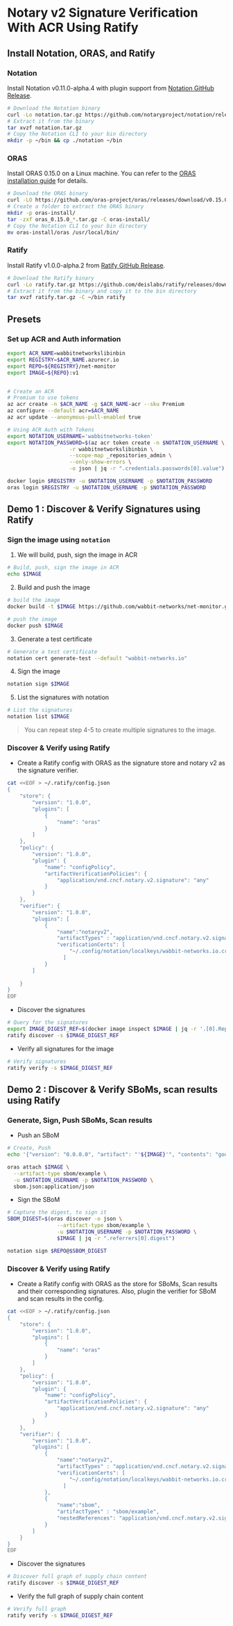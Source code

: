 # Notary v2 Signature Verification With ACR Using Ratify

## Install Notation, ORAS, and Ratify

### Notation

Install Notation v0.11.0-alpha.4 with plugin support from [Notation GitHub Release](https://github.com/notaryproject/notation/releases/tag/v0.11.0-alpha.4).

```bash
# Download the Notation binary
curl -Lo notation.tar.gz https://github.com/notaryproject/notation/releases/download/v0.11.0-alpha.4/notation_0.11.0-alpha.4_linux_amd64.tar.gz
# Extract it from the binary
tar xvzf notation.tar.gz
# Copy the Notation CLI to your bin directory
mkdir -p ~/bin && cp ./notation ~/bin
```

### ORAS

Install ORAS 0.15.0 on a Linux machine. You can refer to the [ORAS installation guide](https://oras.land/cli/) for details.

```bash
# Download the ORAS binary
curl -LO https://github.com/oras-project/oras/releases/download/v0.15.0/oras_0.15.0_linux_amd64.tar.gz
# Create a folder to extract the ORAS binary
mkdir -p oras-install/
tar -zxf oras_0.15.0_*.tar.gz -C oras-install/
# Copy the Notation CLI to your bin directory
mv oras-install/oras /usr/local/bin/
```

### Ratify

Install Ratify v1.0.0-alpha.2 from [Ratify GitHub Release](https://github.com/deislabs/ratify/releases/tag/v1.0.0-alpha.2).

```bash
# Download the Ratify binary
curl -Lo ratify.tar.gz https://github.com/deislabs/ratify/releases/download/v1.0.0-alpha.2/ratify_1.0.0-alpha.2_Linux_amd64.tar.gz
# Extract it from the binary and copy it to the bin directory
tar xvzf ratify.tar.gz -C ~/bin ratify
```

## Presets

### Set up ACR and Auth information
```bash
export ACR_NAME=wabbitnetworkslibinbin
export REGISTRY=$ACR_NAME.azurecr.io
export REPO=${REGISTRY}/net-monitor
export IMAGE=${REPO}:v1


# Create an ACR
# Premium to use tokens
az acr create -n $ACR_NAME -g $ACR_NAME-acr --sku Premium
az configure --default acr=$ACR_NAME
az acr update --anonymous-pull-enabled true

# Using ACR Auth with Tokens
export NOTATION_USERNAME='wabbitnetworks-token'
export NOTATION_PASSWORD=$(az acr token create -n $NOTATION_USERNAME \
                    -r wabbitnetworkslibinbin \
                    --scope-map _repositories_admin \
                    --only-show-errors \
                    -o json | jq -r ".credentials.passwords[0].value")

docker login $REGISTRY -u $NOTATION_USERNAME -p $NOTATION_PASSWORD
oras login $REGISTRY -u $NOTATION_USERNAME -p $NOTATION_PASSWORD
```
## Demo 1 :  Discover & Verify Signatures using Ratify

### Sign the image using ```notation```

1. We will build, push, sign the image in ACR
```bash
# Build, push, sign the image in ACR
echo $IMAGE
```
2.  Build and push the image
```bash
# build the image
docker build -t $IMAGE https://github.com/wabbit-networks/net-monitor.git#main

# push the image
docker push $IMAGE
```
3.  Generate a test certificate
```bash
# Generate a test certificate
notation cert generate-test --default "wabbit-networks.io"
```
4. Sign the image
```bash
notation sign $IMAGE
```
5.  List the signatures with notation
```bash
# List the signatures
notation list $IMAGE
```
> You can repeat step 4-5 to create multiple signatures to the image.

### Discover & Verify using Ratify

- Create a Ratify config with ORAS as the signature store and notary v2 as the signature verifier.

```bash
cat <<EOF > ~/.ratify/config.json 
{ 
    "store": { 
        "version": "1.0.0", 
        "plugins": [ 
            { 
                "name": "oras"
            }
        ]
    },
    "policy": {
        "version": "1.0.0",
        "plugin": {
            "name": "configPolicy",
            "artifactVerificationPolicies": {
                "application/vnd.cncf.notary.v2.signature": "any"
            }
        }
    },
    "verifier": {
        "version": "1.0.0",
        "plugins": [
            {
                "name":"notaryv2",
                "artifactTypes" : "application/vnd.cncf.notary.v2.signature",
                "verificationCerts": [
                    "~/.config/notation/localkeys/wabbit-networks.io.crt"
                  ]
            }
        ]
        
    }
}
EOF
```
- Discover the signatures

```bash
# Query for the signatures
export IMAGE_DIGEST_REF=$(docker image inspect $IMAGE | jq -r '.[0].RepoDigests[1]')
ratify discover -s $IMAGE_DIGEST_REF
``` 
- Verify all signatures for the image

```bash
# Verify signatures
ratify verify -s $IMAGE_DIGEST_REF
```

## Demo 2 : Discover & Verify SBoMs, scan results using Ratify

### Generate, Sign, Push SBoMs, Scan results

- Push an SBoM
 
```bash
# Create, Push
echo '{"version": "0.0.0.0", "artifact": "'${IMAGE}'", "contents": "good"}' > sbom.json

oras attach $IMAGE \
  --artifact-type sbom/example \
  -u $NOTATION_USERNAME -p $NOTATION_PASSWORD \
  sbom.json:application/json
```

- Sign the SBoM
```bash
# Capture the digest, to sign it
SBOM_DIGEST=$(oras discover -o json \
                --artifact-type sbom/example \
                -u $NOTATION_USERNAME -p $NOTATION_PASSWORD \
                $IMAGE | jq -r ".referrers[0].digest")

notation sign $REPO@$SBOM_DIGEST
```

### Discover & Verify using Ratify

- Create a Ratify config with ORAS as the store for SBoMs, Scan results and their corresponding signatures. Also, plugin the verifier for SBoM and scan results in the config.

```bash
cat <<EOF > ~/.ratify/config.json 
{ 
    "store": { 
        "version": "1.0.0", 
        "plugins": [ 
            { 
                "name": "oras"
            }
        ]
    },
    "policy": {
        "version": "1.0.0",
        "plugin": {
            "name": "configPolicy",
            "artifactVerificationPolicies": {
                "application/vnd.cncf.notary.v2.signature": "any"
            }
        }
    },
    "verifier": {
        "version": "1.0.0",
        "plugins": [
            {
                "name":"notaryv2",
                "artifactTypes" : "application/vnd.cncf.notary.v2.signature",
                "verificationCerts": [
                    "~/.config/notation/localkeys/wabbit-networks.io.crt"
                  ]
            },
            {
                "name":"sbom",
                "artifactTypes" : "sbom/example",
                "nestedReferences": "application/vnd.cncf.notary.v2.signature"
            }
        ]
    }
}
EOF
```

- Discover the signatures

```bash
# Discover full graph of supply chain content
ratify discover -s $IMAGE_DIGEST_REF
``` 
- Verify the full graph of supply chain content

```bash
# Verify full graph
ratify verify -s $IMAGE_DIGEST_REF
```